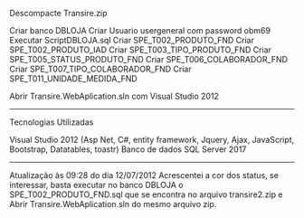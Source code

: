 
Descompacte Transire.zip

Criar banco DBLOJA
Criar Usuario usergeneral com password obm69
Executar ScriptDBLOJA.sql
Criar SPE_T002_PRODUTO_FND
Criar SPE_T002_PRODUTO_IAD
Criar SPE_T003_TIPO_PRODUTO_FND
Criar SPE_T005_STATUS_PRODUTO_FND
Criar SPE_T006_COLABORADOR_FND
Criar SPE_T007_TIPO_COLABORADOR_FND
Criar SPE_T011_UNIDADE_MEDIDA_FND

Abrir Transire.WebAplication.sln com Visual Studio 2012

-------------------------------------------------------------------------
Tecnologias Utilizadas

Visual Studio 2012 (Asp Net, C#, entity framework, Jquery, Ajax, JavaScript, Bootstrap, Datatables, toastr)
Banco de dados SQL Server 2017

--------------------------------------------------------------------------
Atualização às 09:28 do dia 12/07/2012
Acrescentei a cor dos status, se interessar, basta executar no banco DBLOJA o SPE_T002_PRODUTO_FND.sql que se encontra no arquivo transire2.zip e Abrir Transire.WebAplication.sln do mesmo arquivo zip.



